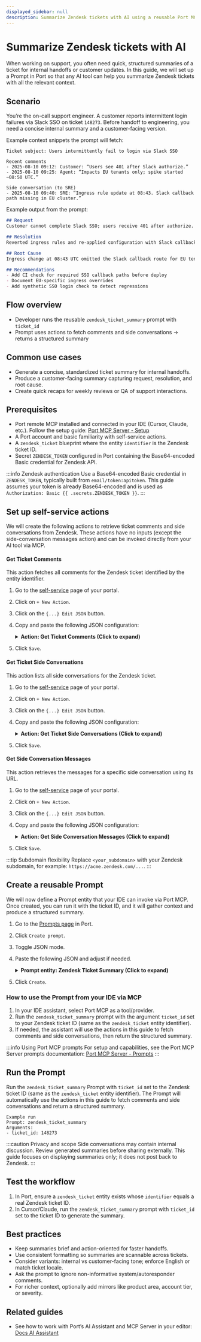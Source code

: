```yaml
---
displayed_sidebar: null
description: Summarize Zendesk tickets with AI using a reusable Port MCP Prompt (backed by self-service actions). Requires Port remote MCP installed and connected in your IDE. No AI agents or automations required.
---
```


# Summarize Zendesk tickets with AI

When working on support, you often need quick, structured summaries of a ticket for internal handoffs or customer updates. In this guide, we will set up a Prompt in Port so that any AI tool can help you summarize Zendesk tickets with all the relevant context.

## Scenario

You’re the on-call support engineer. A customer reports intermittent login failures via Slack SSO on ticket `148273`. Before handoff to engineering, you need a concise internal summary and a customer-facing version.

Example context snippets the prompt will fetch:

```text
Ticket subject: Users intermittently fail to login via Slack SSO

Recent comments
- 2025-08-10 09:12: Customer: “Users see 401 after Slack authorize.”
- 2025-08-10 09:25: Agent: “Impacts EU tenants only; spike started ~08:50 UTC.”

Side conversation (to SRE)
- 2025-08-10 09:40: SRE: “Ingress rule update at 08:43. Slack callback path missing in EU cluster.”
```

Example output from the prompt:

```markdown
## Request
Customer cannot complete Slack SSO; users receive 401 after authorize.

## Resolution
Reverted ingress rules and re-applied configuration with Slack callback path in EU cluster. Confirmed successful logins.

## Root Cause
Ingress change at 08:43 UTC omitted the Slack callback route for EU tenants, causing 401 responses on `/sso/callback`.

## Recommendations
- Add CI check for required SSO callback paths before deploy
- Document EU-specific ingress overrides
- Add synthetic SSO login check to detect regressions
```

## Flow overview

- Developer runs the reusable `zendesk_ticket_summary` prompt with `ticket_id`
- Prompt uses actions to fetch comments and side conversations → returns a structured summary

## Common use cases

- Generate a concise, standardized ticket summary for internal handoffs.
- Produce a customer-facing summary capturing request, resolution, and root cause.
- Create quick recaps for weekly reviews or QA of support interactions.

## Prerequisites

- Port remote MCP installed and connected in your IDE (Cursor, Claude, etc.). Follow the setup guide: [Port MCP Server - Setup](/ai-agents/port-mcp-server#setup)
- A Port account and basic familiarity with self-service actions.
- A `zendesk_ticket` blueprint where the entity `identifier` is the Zendesk ticket ID.
- Secret `ZENDESK_TOKEN` configured in Port containing the Base64-encoded Basic credential for Zendesk API.

:::info Zendesk authentication
Use a Base64-encoded Basic credential in `ZENDESK_TOKEN`, typically built from `email/token:apitoken`. This guide assumes your token is already Base64-encoded and is used as `Authorization: Basic {{ .secrets.ZENDESK_TOKEN }}`.
:::

## Set up self-service actions

We will create the following actions to retrieve ticket comments and side conversations from Zendesk. These actions have no inputs (except the side-conversation messages action) and can be invoked directly from your AI tool via MCP.

#### Get Ticket Comments

This action fetches all comments for the Zendesk ticket identified by the entity identifier.

1. Go to the [self-service](https://app.getport.io/self-serve) page of your portal.
2. Click on `+ New Action`.
3. Click on the `{...} Edit JSON` button.
4. Copy and paste the following JSON configuration:

    <details>
    <summary><b>Action: Get Ticket Comments (Click to expand)</b></summary>

    ```json showLineNumbers
    {
        "identifier": "get_ticket_comments",
        "title": "get ticket comments",
        "trigger": {
            "type": "self-service",
            "operation": "DAY-2",
            "userInputs": {
            "properties": {},
            "required": [],
            "order": []
            },
            "blueprintIdentifier": "zendesk_ticket"
        },
        "invocationMethod": {
            "type": "WEBHOOK",
            "url": "https://<your_subdomain>.zendesk.com/api/v2/tickets/{{ .entity.identifier }}/comments",
            "agent": false,
            "synchronized": true,
            "method": "GET",
            "headers": {
                "Content-Type": "application/json",
                "Authorization": "Basic {{ .secrets.ZENDESK_TOKEN }}"
            },
            "body": {}
        },
        "requiredApproval": false
    }
    ```

    </details>
    
5. Click `Save`.

#### Get Ticket Side Conversations

This action lists all side conversations for the Zendesk ticket.

1. Go to the [self-service](https://app.getport.io/self-serve) page of your portal.
2. Click on `+ New Action`.
3. Click on the `{...} Edit JSON` button.
4. Copy and paste the following JSON configuration:

    <details>
    <summary><b>Action: Get Ticket Side Conversations (Click to expand)</b></summary>

    ```json showLineNumbers
    {
        "identifier": "get_ticket_side_conversation",
        "title": "get ticket side conversations",
        "trigger": {
            "type": "self-service",
            "operation": "DAY-2",
            "userInputs": {
            "properties": {},
            "required": [],
            "order": []
            },
            "blueprintIdentifier": "zendesk_ticket"
        },
        "invocationMethod": {
            "type": "WEBHOOK",
            "url": "https://<your_subdomain>.zendesk.com/api/v2/tickets/{{ .entity.identifier }}/side_conversations",
            "agent": false,
            "synchronized": true,
            "method": "GET",
            "headers": {
            "Content-Type": "application/json",
            "Authorization": "Basic {{ .secrets.ZENDESK_TOKEN }}"
            },
            "body": {}
        },
        "requiredApproval": false
    }
    ```

    </details>
    
5. Click `Save`.

#### Get Side Conversation Messages

This action retrieves the messages for a specific side conversation using its URL.

1. Go to the [self-service](https://app.getport.io/self-serve) page of your portal.
2. Click on `+ New Action`.
3. Click on the `{...} Edit JSON` button.
4. Copy and paste the following JSON configuration:

    <details>
    <summary><b>Action: Get Side Conversation Messages (Click to expand)</b></summary>

    ```json showLineNumbers
    {
        "identifier": "get_side_conversation_messages",
        "title": "get side conversation messages",
        "trigger": {
            "type": "self-service",
            "operation": "DAY-2",
            "userInputs": {
                "properties": {
                    "side_conversation_url": {
                    "type": "string",
                    "title": "side conversation url",
                    "format": "url"
                    }
                },
                "required": [
                    "side_conversation_url"
                ],
                "order": [
                    "side_conversation_url"
                ]
            }
        },
        "invocationMethod": {
            "type": "WEBHOOK",
            "url": "{{ .inputs.side_conversation_url }}/events",
            "agent": false,
            "synchronized": true,
            "method": "GET",
            "headers": {
            "Content-Type": "application/json",
            "Authorization": "Basic {{ .secrets.ZENDESK_TOKEN }}"
            },
            "body": {}
        },
        "requiredApproval": false
    }
    ```

    </details>
    
5. Click `Save`.

:::tip Subdomain flexibility
Replace `<your_subdomain>` with your Zendesk subdomain, for example: `https://acme.zendesk.com/...`.
:::

## Create a reusable Prompt

We will now define a Prompt entity that your IDE can invoke via Port MCP. Once created, you can run it with the ticket ID, and it will gather context and produce a structured summary.

1. Go to the [Prompts page](https://app.getport.io/prompts) in Port.
2. Click `Create prompt`.
3. Toggle JSON mode.
4. Paste the following JSON and adjust if needed.

    <details>
    <summary><b>Prompt entity: Zendesk Ticket Summary (Click to expand)</b></summary>

    ```json showLineNumbers
    {
        "identifier": "zendesk_ticket_summary",
        "title": "Zendesk Ticket Summary",
        "icon": "AI",
        "properties": {
            "description": "Summarize a Zendesk support ticket using comments and side conversations",
            "arguments": [
                {
                    "name": "ticket_id",
                    "required": true,
                    "description": "The Zendesk ticket ID to summarize"
                }
            ],
            "template": "You are an AI assistant tasked with summarizing Zendesk support tickets in Port. Use the comments and the side conversations on the ticket to summarize it in the following format:\n\n## Request\nWhat the customer wanted in a short sentence\n\n## Resolution  \nWhat was the resolution\n\n## Root Cause\nIn case of a problem/bug, what was the root cause\n\n## Recommendations\nE.g., update docs, improve error messages, etc.\n\nInstructions for data gathering:\n- To get the comments and side conversations, send empty properties and use the entity identifier: {{ticket_id}}\n- To use the side conversations, you first need to get their URLs and then get the messages sent in them\n- No need to send an entity identifier for side conversation messages, only the side conversation URL in the properties\n\nTicket ID to analyze: {{ticket_id}}"
        },
        "relations": {}
    }
    ```

    </details>

5. Click `Create`.



### How to use the Prompt from your IDE via MCP

1. In your IDE assistant, select Port MCP as a tool/provider.
2. Run the `zendesk_ticket_summary` prompt with the argument `ticket_id` set to your Zendesk ticket ID (same as the `zendesk_ticket` entity identifier).
3. If needed, the assistant will use the actions in this guide to fetch comments and side conversations, then return the structured summary.

:::info Using Port MCP prompts
For setup and capabilities, see the Port MCP Server prompts documentation: [Port MCP Server - Prompts](/ai-agents/port-mcp-server#prompts)
:::

## Run the Prompt

Run the `zendesk_ticket_summary` Prompt with `ticket_id` set to the Zendesk ticket ID (same as the `zendesk_ticket` entity identifier). The Prompt will automatically use the actions in this guide to fetch comments and side conversations and return a structured summary.

```text
Example run
Prompt: zendesk_ticket_summary
Arguments:
- ticket_id: 148273
```

:::caution Privacy and scope
Side conversations may contain internal discussion. Review generated summaries before sharing externally. This guide focuses on displaying summaries only; it does not post back to Zendesk.
:::

## Test the workflow

1. In Port, ensure a `zendesk_ticket` entity exists whose `identifier` equals a real Zendesk ticket ID.
2. In Cursor/Claude, run the `zendesk_ticket_summary` prompt with `ticket_id` set to the ticket ID to generate the summary.

## Best practices

- Keep summaries brief and action-oriented for faster handoffs.
- Use consistent formatting so summaries are scannable across tickets.
- Consider variants: internal vs customer-facing tone; enforce English or match ticket locale.
- Ask the prompt to ignore non-informative system/autoresponder comments.
- For richer context, optionally add mirrors like product area, account tier, or severity.

## Related guides

 - See how to work with Port’s AI Assistant and MCP Server in your editor: [Docs AI Assistant](../../docs-ai-assistant.md)


